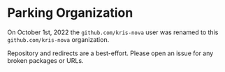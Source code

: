 # Parking Organization 

On October 1st, 2022 the `github.com/kris-nova` user was renamed to this `github.com/kris-nova` organization.

Repository and redirects are a best-effort. Please open an issue for any broken packages or URLs.
